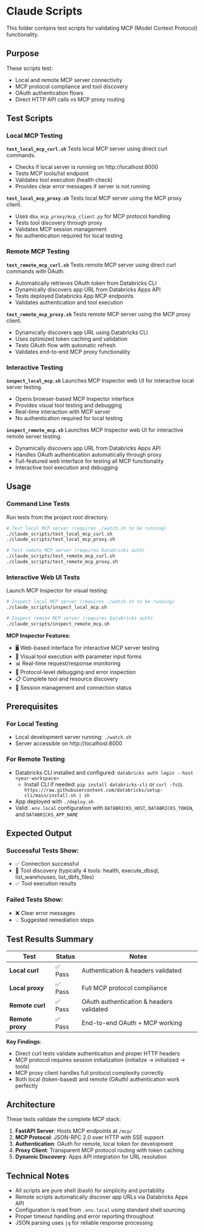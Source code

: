 # Claude Scripts

This folder contains test scripts for validating MCP (Model Context Protocol) functionality.

## Purpose

These scripts test:
- Local and remote MCP server connectivity
- MCP protocol compliance and tool discovery
- OAuth authentication flows
- Direct HTTP API calls vs MCP proxy routing

## Test Scripts

### Local MCP Testing

**`test_local_mcp_curl.sh`**
Tests local MCP server using direct curl commands.
- Checks if local server is running on http://localhost:8000
- Tests MCP tools/list endpoint
- Validates tool execution (health check)
- Provides clear error messages if server is not running

**`test_local_mcp_proxy.sh`** 
Tests local MCP server using the MCP proxy client.
- Uses `dba_mcp_proxy/mcp_client.py` for MCP protocol handling
- Tests tool discovery through proxy
- Validates MCP session management
- No authentication required for local testing

### Remote MCP Testing

**`test_remote_mcp_curl.sh`**
Tests remote MCP server using direct curl commands with OAuth.
- Automatically retrieves OAuth token from Databricks CLI
- Dynamically discovers app URL from Databricks Apps API
- Tests deployed Databricks App MCP endpoints
- Validates authentication and tool execution

**`test_remote_mcp_proxy.sh`**
Tests remote MCP server using the MCP proxy client.
- Dynamically discovers app URL using Databricks CLI
- Uses optimized token caching and validation
- Tests OAuth flow with automatic refresh
- Validates end-to-end MCP proxy functionality

### Interactive Testing

**`inspect_local_mcp.sh`**
Launches MCP Inspector web UI for interactive local server testing.
- Opens browser-based MCP Inspector interface
- Provides visual tool testing and debugging
- Real-time interaction with MCP server
- No authentication required for local testing

**`inspect_remote_mcp.sh`**
Launches MCP Inspector web UI for interactive remote server testing.
- Dynamically discovers app URL from Databricks Apps API
- Handles OAuth authentication automatically through proxy
- Full-featured web interface for testing all MCP functionality
- Interactive tool execution and debugging

## Usage

### Command Line Tests
Run tests from the project root directory:

```bash
# Test local MCP server (requires ./watch.sh to be running)
./claude_scripts/test_local_mcp_curl.sh
./claude_scripts/test_local_mcp_proxy.sh

# Test remote MCP server (requires Databricks auth)
./claude_scripts/test_remote_mcp_curl.sh
./claude_scripts/test_remote_mcp_proxy.sh
```

### Interactive Web UI Tests
Launch MCP Inspector for visual testing:

```bash
# Inspect local MCP server (requires ./watch.sh to be running)
./claude_scripts/inspect_local_mcp.sh

# Inspect remote MCP server (requires Databricks auth)
./claude_scripts/inspect_remote_mcp.sh
```

**MCP Inspector Features:**
- 🖥️ Web-based interface for interactive MCP server testing
- 🔧 Visual tool execution with parameter input forms
- 📊 Real-time request/response monitoring
- 🐛 Protocol-level debugging and error inspection
- 📋 Complete tool and resource discovery
- 🔄 Session management and connection status

## Prerequisites

### For Local Testing
- Local development server running: `./watch.sh`
- Server accessible on http://localhost:8000

### For Remote Testing  
- Databricks CLI installed and configured: `databricks auth login --host <your-workspace>`
  - Install CLI if needed: `pip install databricks-cli` or `curl -fsSL https://raw.githubusercontent.com/databricks/setup-cli/main/install.sh | sh`
- App deployed with `./deploy.sh`
- Valid `.env.local` configuration with `DATABRICKS_HOST`, `DATABRICKS_TOKEN`, and `DATABRICKS_APP_NAME`

## Expected Output

### Successful Tests Show:
- ✅ Connection successful
- 🧪 Tool discovery (typically 4 tools: health, execute_dbsql, list_warehouses, list_dbfs_files)
- ✅ Tool execution results

### Failed Tests Show:
- ❌ Clear error messages
- 💡 Suggested remediation steps

## Test Results Summary

| Test | Status | Notes |
|------|--------|-------|
| **Local curl** | ✅ Pass | Authentication & headers validated |
| **Local proxy** | ✅ Pass | Full MCP protocol compliance |
| **Remote curl** | ✅ Pass | OAuth authentication & headers validated |
| **Remote proxy** | ✅ Pass | End-to-end OAuth + MCP working |

**Key Findings**: 
- Direct curl tests validate authentication and proper HTTP headers
- MCP protocol requires session initialization (initialize → initialized → tools)
- MCP proxy client handles full protocol complexity correctly
- Both local (token-based) and remote (OAuth) authentication work perfectly

## Architecture

These tests validate the complete MCP stack:
1. **FastAPI Server**: Hosts MCP endpoints at `/mcp/`
2. **MCP Protocol**: JSON-RPC 2.0 over HTTP with SSE support
3. **Authentication**: OAuth for remote, local token for development
4. **Proxy Client**: Transparent MCP protocol routing with token caching
5. **Dynamic Discovery**: Apps API integration for URL resolution

## Technical Notes

- All scripts are pure shell (bash) for simplicity and portability
- Remote scripts automatically discover app URLs via Databricks Apps API
- Configuration is read from `.env.local` using standard shell sourcing
- Proper timeout handling and error reporting throughout
- JSON parsing uses `jq` for reliable response processing